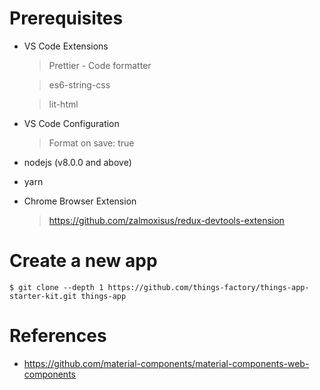 # Prerequisites

- VS Code Extensions

  > Prettier - Code formatter

  > es6-string-css

  > lit-html

- VS Code Configuration

  > Format on save: true

- nodejs (v8.0.0 and above)

- yarn

- Chrome Browser Extension

  > https://github.com/zalmoxisus/redux-devtools-extension

# Create a new app

```
$ git clone --depth 1 https://github.com/things-factory/things-app-starter-kit.git things-app
```

# References

- https://github.com/material-components/material-components-web-components
